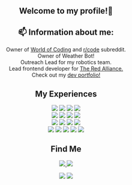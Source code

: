 
<h2 align="center">Welcome to my profile!👋</h2>

<h2 align="center"> 📫 Information about me:</h2>
<p align="center">
 Owner of <a target="_blank" href="https://world-of-coding.tech/">World of Coding</a> and <a target="_blank" href="https://world-of-coding.tech/">r/code</a> subreddit. <br>
 Owner of Weather Bot! <br>
 Outreach Lead for my robotics team.<br>
 Lead frontend developer for <a target="_blank" href="https://theredalliance.org">The Red Alliance.</a><br>
 Check out my <a target="_blank" href="https://nick2020.nick20201.repl.co/">dev portfolio!</a><br>
</p>

<h2 align="center">My Experiences</h2>

 <div align="center">
						<img class="js" src="https://img.shields.io/badge/JavaScript-F7DF1E?style=for-the-badge&amp;logo=javascript&amp;logoColor=black">
						<img class="css" src="https://img.shields.io/badge/CSS3-1572B6?style=for-the-badge&amp;logo=css3&amp;logoColor=white">
						<img class="html" src="https://img.shields.io/badge/HTML5-E34F26?style=for-the-badge&amp;logo=html5&amp;logoColor=white">
						<img class="md" src="https://img.shields.io/badge/Markdown-000000?style=for-the-badge&amp;logo=markdown&amp;logoColor=white">
						<br>
						<img class="csharp" src="https://img.shields.io/badge/C%23-239120?style=for-the-badge&amp;logo=c-sharp&amp;logoColor=white">
						<img class="java" src="https://img.shields.io/badge/Java-ED8B00?style=for-the-badge&amp;logo=java&amp;logoColor=white">
						<img class="sass" src="https://img.shields.io/badge/Sass-CC6699?style=for-the-badge&amp;logo=sass&amp;logoColor=white">
						<img class="ruby" src="https://img.shields.io/badge/Ruby-CC342D?style=for-the-badge&amp;logo=ruby&amp;logoColor=white">
						<br>
						<img class="win" src="https://img.shields.io/badge/Windows-0078D6?style=for-the-badge&amp;logo=windows&amp;logoColor=white">
						<img class="rasp" src="https://img.shields.io/badge/Raspbian-CC342D?style=for-the-badge&amp;logo=raspberrypi&amp;logoColor=white">
						<img class="an" src="https://camo.githubusercontent.com/6171036bcfdfe0d91ab74f894aaecb9c650a267ae85bcbcb3e9272f3bceb923d/68747470733a2f2f696d672e736869656c64732e696f2f62616467652f416e64726f69642d2532333430346435393f7374796c653d666f722d7468652d6261646765266c6f676f3d616e64726f6964266c6f676f436f6c6f723d2523334444433834">
						<img class="mac" src="https://img.shields.io/badge/apple-%23404d59.svg?style=for-the-badge&amp;logo=apple&amp;logoColor=%#000000%22">
						<br>
						<img class="unity" src="https://img.shields.io/badge/Unity-100000?style=for-the-badge&amp;logo=unity&amp;logoColor=white">
						<img class="vsc" src="https://img.shields.io/badge/VSC-404D59?style=for-the-badge&amp;logo=VISUALSTUDIOCODE&amp;logoColor=0078d7">
						<img class="atom" src="https://img.shields.io/badge/atom-404D59?style=for-the-badge&amp;logo=atom&amp;logoColor=26cb84">
						<img class="sub" src="https://img.shields.io/badge/sublime-404D59?style=for-the-badge&amp;logo=sublimetext&amp;logoColor=FF9800">
						<img class="vs" src="https://img.shields.io/badge/VS-404D59?style=for-the-badge&amp;logo=VISUAL%20STUDIO&amp;logoColor=5d2b90">
</div>

<h2 align="center">Find Me</h2>
 <p align="center">
    <a href="https://discord.gg/pkShK9ax2X" alt="World of Coding">
        <img src="https://img.shields.io/badge/Discord-7289DA?style=for-the-badge&logo=discord&logoColor=white">
    </a>
    <a href="https://www.reddit.com/r/code/" alt="r/code">
        <img src="https://img.shields.io/badge/r/code-FF4500?style=for-the-badge&logo=reddit&logoColor=white">
    </a>
 </p>

 <p align="center">
    <img src="https://github-readme-stats.vercel.app/api/top-langs/?username=nick67644&theme=blue-green">
    <img src="https://github-readme-stats.vercel.app/api?username=nick67644&theme=blue-green">
 </p>
